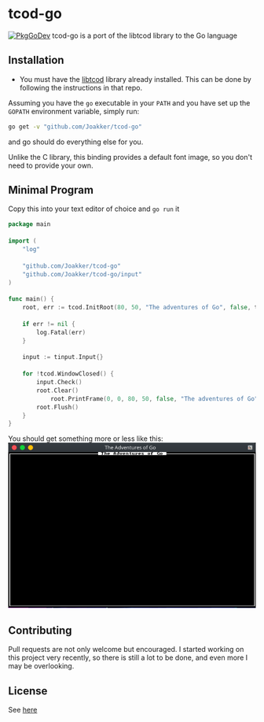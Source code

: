# tcod-go

[![PkgGoDev](https://pkg.go.dev/badge/github.com/Joakker/tcod-go)](https://pkg.go.dev/github.com/Joakker/tcod-go)
tcod-go is a port of the libtcod library to the Go language

## Installation

* You must have the [libtcod](https://www.github.com/libtcod/libtcod) library already
installed. This can be done by following the instructions in that repo.

Assuming you have the `go` executable in your `PATH` and you have
set up the `GOPATH` environment variable, simply run:

```sh
go get -v "github.com/Joakker/tcod-go"
```

and go should do everything else for you.

Unlike the C library, this binding provides a default font image, so you don't need
to provide your own.

## Minimal Program

Copy this into your text editor of choice and `go run` it

```go
package main

import (
    "log"

    "github.com/Joakker/tcod-go"
    "github.com/Joakker/tcod-go/input"
)

func main() {
    root, err := tcod.InitRoot(80, 50, "The adventures of Go", false, tcod.RenderSDL2)

    if err != nil {
        log.Fatal(err)
    }

    input := tinput.Input{}

    for !tcod.WindowClosed() {
        input.Check()
        root.Clear()
            root.PrintFrame(0, 0, 80, 50, false, "The adventures of Go")
        root.Flush()
    }
}
```

You should get something more or less like this:
![example](images/example.png)

## Contributing

Pull requests are not only welcome but encouraged. I started working on this
project very recently, so there is still a lot to be done, and even more I may
be overlooking.

## License

See [here](LICENSE)

